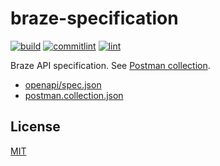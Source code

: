 # braze-specification

[![build](https://github.com/braze-community/braze-specification/actions/workflows/build.yml/badge.svg)](https://github.com/braze-community/braze-specification/actions/workflows/build.yml)
[![commitlint](https://github.com/braze-community/braze-specification/actions/workflows/commitlint.yml/badge.svg)](https://github.com/braze-community/braze-specification/actions/workflows/commitlint.yml)
[![lint](https://github.com/braze-community/braze-specification/actions/workflows/lint.yml/badge.svg)](https://github.com/braze-community/braze-specification/actions/workflows/lint.yml)

Braze API specification. See [Postman collection](https://documenter.getpostman.com/view/4689407/SVYrsdsG).

- [openapi/spec.json](openapi/spec.json)
- [postman.collection.json](postman.collection.json)

## License

[MIT](LICENSE)
